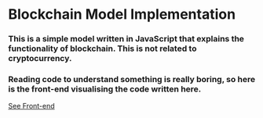 # Blockchain Model Implementation

### This is a simple model written in JavaScript that explains the functionality of blockchain. This is not related to cryptocurrency.

### Reading code to understand something is really boring, so here is the front-end visualising the code written here.

[See Front-end](https://blockchain-3858a.web.app/)
